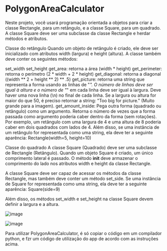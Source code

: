 # PolygonAreaCalculator

Neste projeto, você usará programação orientada a objetos para criar a classe Rectangle, para um retângulo, e a classe Square, para um quadrado. A classe Square deve ser uma subclasse da classe Rectangle e herdar métodos e atributos.

Classe do retângulo
Quando um objeto de retângulo é criado, ele deve ser inicializado com atributos width (largura) e height (altura). A classe também deve conter os seguintes métodos:

set_width
set_height
get_area: retorna a área (width * height)
get_perimeter: retorna o perímetro (2 * width + 2 * height)
get_diagonal: retorna a diagonal ((width ** 2 + height ** 2) ** .5)
get_picture: retorna uma string que representa a forma usando as linhas de "*". O número de linhas deve ser igual à altura e o número de "*" em cada linha deve ser igual à largura. Deve haver uma nova linha (\n) no final de cada linha. Se a largura ou altura for maior do que 50, é preciso retornar a string: "Too big for picture." (Muito grande para a imagem).
get_amount_inside: Pega outra forma (quadrado ou retângulo) como um argumento. Retorna o número de vezes que a forma passada como argumento poderia caber dentro da forma (sem rotações). Por exemplo, um retângulo com uma largura de 4 e uma altura de 8 poderia caber em dois quadrados com lados de 4.
Além disso, se uma instância de um retângulo for representada como uma string, ela deve ter a seguinte aparência: Rectangle(width=5, height=10)

Classe do quadrado
A classe Square (Quadrado) deve ser uma subclasse de Rectangle (Retângulo). Quando um objeto Square é criado, um único comprimento lateral é passado. O método __init__ deve armazenar o comprimento do lado nos atributos width e height da classe Rectangle.

A classe Square deve ser capaz de acessar os métodos da classe Rectangle, mas também deve conter um método set_side. Se uma instância de Square for representada como uma string, ela deve ter a seguinte aparência: Square(side=9)

Além disso, os métodos set_width e set_height na classe Square devem definir a largura e a altura.

![image](https://github.com/AlexandrePMiranda/PolygonAreaCalculator/assets/135765440/8d19d9b8-d405-44b0-bf1c-61d15500621f)


![image](https://github.com/AlexandrePMiranda/PolygonAreaCalculator/assets/135765440/77f63203-809d-4b5e-b8b4-0277a9111a67)



Para utilizar PolygonAreaCalculator, é só copiar o código em um compilador python, e fzr um código de utilização do app de acordo com as instruções acima.

